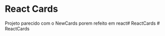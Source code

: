 # React Cards

Projeto parecido com o NewCards porem refeito em react#   R e a c t C a r d s  
 #   R e a c t C a r d s  
 